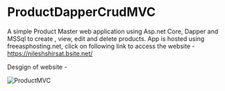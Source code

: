 # ProductDapperCrudMVC

A simple Product Master web application using Asp.net Core, Dapper and MSSql to create , view, edit and delete products.
App is hosted using freeasphosting.net, click on following link to access the website - https://nileshshirsat.bsite.net/

Desgign of website - 

![ProductMVC](https://github.com/Nilesh592/ProductDapperCrudMVC/assets/91789448/deeee7fe-7898-48d4-940f-fa2801370be2)
